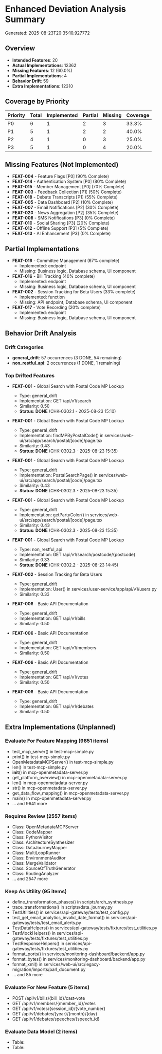 # Enhanced Deviation Analysis Summary

Generated: 2025-08-23T20:35:10.927772

## Overview

- **Intended Features**: 20
- **Actual Implementations**: 12362
- **Missing Features**: 12 (60.0%)
- **Partial Implementations**: 4
- **Behavior Drift**: 59
- **Extra Implementations**: 12310

## Coverage by Priority

| Priority | Total | Implemented | Partial | Missing | Coverage |
|----------|-------|-------------|---------|---------|----------|
| P0 | 6 | 1 | 2 | 3 | 33.3% |
| P1 | 5 | 1 | 2 | 2 | 40.0% |
| P2 | 4 | 1 | 0 | 3 | 25.0% |
| P3 | 5 | 1 | 0 | 4 | 20.0% |

## Missing Features (Not Implemented)

- **FEAT-004** - Feature Flags [P0] (90% Complete)
- **FEAT-014** - Authentication System [P0] (80% Complete)
- **FEAT-015** - Member Management [P0] (70% Complete)
- **FEAT-003** - Feedback Collection [P1] (50% Complete)
- **FEAT-018** - Debate Transcripts [P1] (55% Complete)
- **FEAT-005** - Data Dashboard [P2] (10% Complete)
- **FEAT-007** - Email Notifications [P2] (30% Complete)
- **FEAT-020** - News Aggregation [P2] (35% Complete)
- **FEAT-008** - SMS Notifications [P3] (0% Complete)
- **FEAT-010** - Social Sharing [P3] (20% Complete)
- **FEAT-012** - Offline Support [P3] (5% Complete)
- **FEAT-013** - AI Enhancement [P3] (0% Complete)

## Partial Implementations

- **FEAT-019** - Committee Management (67% complete)
  - Implemented: endpoint
  - Missing: Business logic, Database schema, UI component
- **FEAT-016** - Bill Tracking (40% complete)
  - Implemented: endpoint
  - Missing: Business logic, Database schema, UI component
- **FEAT-002** - Session Tracking for Beta Users (33% complete)
  - Implemented: function
  - Missing: API endpoint, Database schema, UI component
- **FEAT-017** - Vote Recording (20% complete)
  - Implemented: endpoint
  - Missing: Business logic, Database schema, UI component

## Behavior Drift Analysis

### Drift Categories

- **general_drift**: 57 occurrences (3 DONE, 54 remaining)
- **non_restful_api**: 2 occurrences (1 DONE, 1 remaining)

### Top Drifted Features

- **FEAT-001** - Global Search with Postal Code MP Lookup
  - Type: general_drift
  - Implementation: GET /api/v1/search
  - Similarity: 0.50
  - **Status: DONE** (CHK-0302.1 - 2025-08-23 15:10)
  
- **FEAT-001** - Global Search with Postal Code MP Lookup
  - Type: general_drift
  - Implementation: findMPByPostalCode() in services/web-ui/src/app/search/postal/[code]/page.tsx
  - Similarity: 0.43
  - **Status: DONE** (CHK-0302.3 - 2025-08-23 15:35)
  
- **FEAT-001** - Global Search with Postal Code MP Lookup
  - Type: general_drift
  - Implementation: PostalSearchPage() in services/web-ui/src/app/search/postal/[code]/page.tsx
  - Similarity: 0.43
  - **Status: DONE** (CHK-0302.3 - 2025-08-23 15:35)
  
- **FEAT-001** - Global Search with Postal Code MP Lookup
  - Type: general_drift
  - Implementation: getPartyColor() in services/web-ui/src/app/search/postal/[code]/page.tsx
  - Similarity: 0.43
  - **Status: DONE** (CHK-0302.3 - 2025-08-23 15:35)
  
- **FEAT-001** - Global Search with Postal Code MP Lookup
  - Type: non_restful_api
  - Implementation: GET /api/v1/search/postcode/{postcode}
  - Similarity: 0.33
  - **Status: DONE** (CHK-0302.2 - 2025-08-23 14:45)

- **FEAT-002** - Session Tracking for Beta Users
  - Type: general_drift
  - Implementation: User() in services/user-service/app/api/v1/users.py
  - Similarity: 0.33
- **FEAT-006** - Basic API Documentation
  - Type: general_drift
  - Implementation: GET /api/v1/bills
  - Similarity: 0.50
- **FEAT-006** - Basic API Documentation
  - Type: general_drift
  - Implementation: GET /api/v1/members
  - Similarity: 0.50
- **FEAT-006** - Basic API Documentation
  - Type: general_drift
  - Implementation: GET /api/v1/votes
  - Similarity: 0.50
- **FEAT-006** - Basic API Documentation
  - Type: general_drift
  - Implementation: GET /api/v1/debates
  - Similarity: 0.50

## Extra Implementations (Unplanned)

### Evaluate For Feature Mapping (9651 items)

- test_mcp_server() in test-mcp-simple.py
- print() in test-mcp-simple.py
- OpenMetadataMCPServer() in test-mcp-simple.py
- len() in test-mcp-simple.py
- __init__() in mcp-openmetadata-server.py
- get_platform_overview() in mcp-openmetadata-server.py
- len() in mcp-openmetadata-server.py
- str() in mcp-openmetadata-server.py
- get_data_flow_mapping() in mcp-openmetadata-server.py
- main() in mcp-openmetadata-server.py
- ... and 9641 more

### Requires Review (2557 items)

- Class: OpenMetadataMCPServer
- Class: CodeMapper
- Class: PythonVisitor
- Class: ArchitectureSynthesizer
- Class: DataJourneyMapper
- Class: MultiLoopRunner
- Class: EnvironmentAuditor
- Class: MergeValidator
- Class: SourceOfTruthGenerator
- Class: RoutingAnalyzer
- ... and 2547 more

### Keep As Utility (95 items)

- define_transformation_phases() in scripts/arch_synthesis.py
- trace_transformations() in scripts/data_journey.py
- TestUtilities() in services/api-gateway/tests/test_config.py
- test_get_email_analytics_invalid_date_format() in services/api-gateway/tests/test_email_alerts.py
- TestDataHelpers() in services/api-gateway/tests/fixtures/test_utilities.py
- TestMockHelpers() in services/api-gateway/tests/fixtures/test_utilities.py
- TestResponseHelpers() in services/api-gateway/tests/fixtures/test_utilities.py
- format_ports() in services/monitoring-dashboard/backend/app.py
- format_bytes() in services/monitoring-dashboard/backend/app.py
- format_xml() in services/web-ui/src/legacy-migration/imports/parl_document.py
- ... and 85 more

### Evaluate For New Feature (5 items)

- POST /api/v1/bills/{bill_id}/cast-vote
- GET /api/v1/members/{member_id}/votes
- GET /api/v1/votes/{session_id}/{vote_number}
- GET /api/v1/debates/{year}/{month}/{day}
- GET /api/v1/debates/speeches/{speech_id}

### Evaluate Data Model (2 items)

- Table: 
- Table: 

